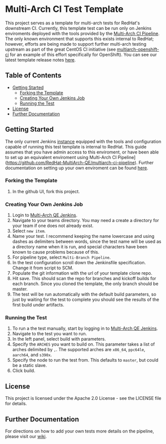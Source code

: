 # Multi-Arch CI Test Template
This project serves as a template for multi-arch tests for RedHat's downstream CI. Currently, this template test can be run only on Jenkins enviroments deployed with the tools provided by the [Multi-Arch CI Pipeline](https://github.com/RedHat-MultiArch-QE/multiarch-ci-pipeline). The only known environment that supports this exists internal to RedHat; however, efforts are being made to support further multi-arch testing upstream as part of the great CentOS CI initiative (see [multiarch-openshift-ci](https://github.com/CentOS-PaaS-SIG/multiarch-openshift-ci) for an example of this effort specifically for OpenShift). You can see our latest template release notes [here](https://github.com/RedHat-MultiArch-QE/multiarch-ci-test-template/releases).

## Table of Contents
- [Getting Started](#getting-started)
  - [Forking the Template](#forking-the-template)
  - [Creating Your Own Jenkins Job](#creating-your-own-jenkins-job)
  - [Running the Test](#running-the-test)
- [License](#license)
- [Further Documentation](#further-documentation)

## Getting Started
The only current Jenkins [instance](https://multiarch-qe-aos-jenkins.rhev-ci-vms.eng.rdu2.redhat.com) equipped with the tools and configuration capable of running this test template is internal to RedHat. This guide assumes that you have admin access to this enviroment, or have been able to set up an equivalent enviroment using Multi-Arch CI Pipeline](https://github.com/RedHat-MultiArch-QE/multiarch-ci-pipeline). Further documentation on setting up your own enviroment can be found [here](https://github.com/RedHat-MultiArch-QE/multiarch-ci-pipeline).

### Forking the Template
1. In the github UI, fork this project.

### Creating Your Own Jenkins Job
1. Login to [Multi-Arch QE Jenkins](https://multiarch-qe-aos-jenkins.rhev-ci-vms.eng.rdu2.redhat.com).
2. Navigate to your teams directory. You may need a create a directory for your team if one does not already exist.
3. Select `new item`.
4. Name your test. I recommend keeping the name lowercase and using dashes as delimiters between words, since the test name will be used as a directory name when it is run, and special characters have been known to cause problems because of this.
4. For pipeline type, select `Multi-Branch Pipeline`.
5. In the test configuration scroll down the Jenkinsfile specification. Change it from script to SCM.
6. Populate the git information with the url of your template clone repo.
7. Hit save. This should scan the repo for branches and kickoff builds for each branch. Since you cloned the template, the only branch should be master. 
8. The test will be run automatically with the default build parameters, so just by waiting for the test to complete you should see the results of the first build under artifacts.

### Running the Test
1. To run a the test manually, start by logging in to [Multi-Arch QE Jenkins](https://multiarch-qe-aos-jenkins.rhev-ci-vms.eng.rdu2.redhat.com).
2. Navigate to the test you want to run.
3. In the left panel, select build with parameters.
4. Specify the `ARCHES` you want to build on. This parameter takes a list of arches delimited by `,`. The supported arches are `x86_64`, `ppc64le`, `aarch64`, and `s390x`.
5. Specify the node to run the test from. This defaults to `master`, but could be a static slave.
6. Click build.

## License
This project is licensed under the Apache 2.0 License - see the LICENSE file for details.

## Further Documentation
For directions on how to add your own tests more details on the pipeline, please visit our [wiki](https://github.com/RedHat-MultiArch-QE/multiarch-ci-test-template/wiki).
